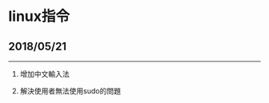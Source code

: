 # linux指令
## 2018/05/21
-----------------------------------------------------------------------------------------------
1. 增加中文輸入法
   
2. 解決使用者無法使用sudo的問題
  
